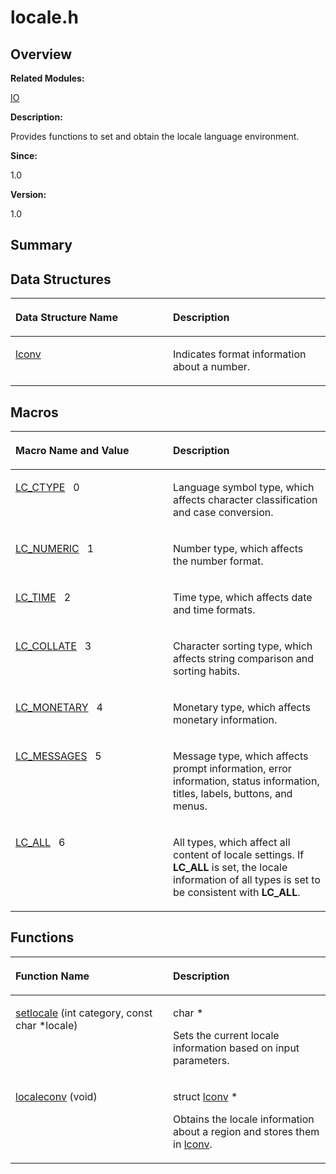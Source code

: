 # locale.h<a name="ZH-CN_TOPIC_0000001055387984"></a>

## **Overview**<a name="section210185372084830"></a>

**Related Modules:**

[IO](IO.md)

**Description:**

Provides functions to set and obtain the locale language environment. 

**Since:**

1.0

**Version:**

1.0

## **Summary**<a name="section1379331042084830"></a>

## Data Structures<a name="nested-classes"></a>

<a name="table799676401084830"></a>
<table><thead align="left"><tr id="row1960199730084830"><th class="cellrowborder" valign="top" width="50%" id="mcps1.1.3.1.1"><p id="p330248587084830"><a name="p330248587084830"></a><a name="p330248587084830"></a>Data Structure Name</p>
</th>
<th class="cellrowborder" valign="top" width="50%" id="mcps1.1.3.1.2"><p id="p89075725084830"><a name="p89075725084830"></a><a name="p89075725084830"></a>Description</p>
</th>
</tr>
</thead>
<tbody><tr id="row551165383084830"><td class="cellrowborder" valign="top" width="50%" headers="mcps1.1.3.1.1 "><p id="p14785288084830"><a name="p14785288084830"></a><a name="p14785288084830"></a><a href="lconv.md">lconv</a></p>
</td>
<td class="cellrowborder" valign="top" width="50%" headers="mcps1.1.3.1.2 "><p id="p1896088568084830"><a name="p1896088568084830"></a><a name="p1896088568084830"></a>Indicates format information about a number. </p>
</td>
</tr>
</tbody>
</table>

## Macros<a name="define-members"></a>

<a name="table1830795738084830"></a>
<table><thead align="left"><tr id="row385686958084830"><th class="cellrowborder" valign="top" width="50%" id="mcps1.1.3.1.1"><p id="p1326197745084830"><a name="p1326197745084830"></a><a name="p1326197745084830"></a>Macro Name and Value</p>
</th>
<th class="cellrowborder" valign="top" width="50%" id="mcps1.1.3.1.2"><p id="p307367134084830"><a name="p307367134084830"></a><a name="p307367134084830"></a>Description</p>
</th>
</tr>
</thead>
<tbody><tr id="row835930896084830"><td class="cellrowborder" valign="top" width="50%" headers="mcps1.1.3.1.1 "><p id="p1895761004084830"><a name="p1895761004084830"></a><a name="p1895761004084830"></a><a href="IO.md#ga07c66689961056725d7f50231d740ba9">LC_CTYPE</a>&nbsp;&nbsp;&nbsp;0</p>
</td>
<td class="cellrowborder" valign="top" width="50%" headers="mcps1.1.3.1.2 "><p id="p855223400084830"><a name="p855223400084830"></a><a name="p855223400084830"></a>Language symbol type, which affects character classification and case conversion. </p>
</td>
</tr>
<tr id="row1025053422084830"><td class="cellrowborder" valign="top" width="50%" headers="mcps1.1.3.1.1 "><p id="p390121169084830"><a name="p390121169084830"></a><a name="p390121169084830"></a><a href="IO.md#ga158abb82c565096465ade138c98970d0">LC_NUMERIC</a>&nbsp;&nbsp;&nbsp;1</p>
</td>
<td class="cellrowborder" valign="top" width="50%" headers="mcps1.1.3.1.2 "><p id="p1213061376084830"><a name="p1213061376084830"></a><a name="p1213061376084830"></a>Number type, which affects the number format. </p>
</td>
</tr>
<tr id="row1591987602084830"><td class="cellrowborder" valign="top" width="50%" headers="mcps1.1.3.1.1 "><p id="p288779010084830"><a name="p288779010084830"></a><a name="p288779010084830"></a><a href="IO.md#gaa652c62b53b6bf728d592bfbdc7d5852">LC_TIME</a>&nbsp;&nbsp;&nbsp;2</p>
</td>
<td class="cellrowborder" valign="top" width="50%" headers="mcps1.1.3.1.2 "><p id="p1296898898084830"><a name="p1296898898084830"></a><a name="p1296898898084830"></a>Time type, which affects date and time formats. </p>
</td>
</tr>
<tr id="row1157029147084830"><td class="cellrowborder" valign="top" width="50%" headers="mcps1.1.3.1.1 "><p id="p2079968047084830"><a name="p2079968047084830"></a><a name="p2079968047084830"></a><a href="IO.md#gaab9cf7b1a206fb75e5884934c8d676db">LC_COLLATE</a>&nbsp;&nbsp;&nbsp;3</p>
</td>
<td class="cellrowborder" valign="top" width="50%" headers="mcps1.1.3.1.2 "><p id="p1689909101084830"><a name="p1689909101084830"></a><a name="p1689909101084830"></a>Character sorting type, which affects string comparison and sorting habits. </p>
</td>
</tr>
<tr id="row810630514084830"><td class="cellrowborder" valign="top" width="50%" headers="mcps1.1.3.1.1 "><p id="p2003724437084830"><a name="p2003724437084830"></a><a name="p2003724437084830"></a><a href="IO.md#ga6d033a83772ef6e6c10dbf13a6a58fb7">LC_MONETARY</a>&nbsp;&nbsp;&nbsp;4</p>
</td>
<td class="cellrowborder" valign="top" width="50%" headers="mcps1.1.3.1.2 "><p id="p1869679010084830"><a name="p1869679010084830"></a><a name="p1869679010084830"></a>Monetary type, which affects monetary information. </p>
</td>
</tr>
<tr id="row357504560084830"><td class="cellrowborder" valign="top" width="50%" headers="mcps1.1.3.1.1 "><p id="p1985622431084830"><a name="p1985622431084830"></a><a name="p1985622431084830"></a><a href="IO.md#ga7195d6f0a8d1b9d164a3988a1b8249e8">LC_MESSAGES</a>&nbsp;&nbsp;&nbsp;5</p>
</td>
<td class="cellrowborder" valign="top" width="50%" headers="mcps1.1.3.1.2 "><p id="p1665331074084830"><a name="p1665331074084830"></a><a name="p1665331074084830"></a>Message type, which affects prompt information, error information, status information, titles, labels, buttons, and menus. </p>
</td>
</tr>
<tr id="row985639341084830"><td class="cellrowborder" valign="top" width="50%" headers="mcps1.1.3.1.1 "><p id="p637948569084830"><a name="p637948569084830"></a><a name="p637948569084830"></a><a href="IO.md#ga9cc5213b5dca4f8e48e64586ee444c33">LC_ALL</a>&nbsp;&nbsp;&nbsp;6</p>
</td>
<td class="cellrowborder" valign="top" width="50%" headers="mcps1.1.3.1.2 "><p id="p903964444084830"><a name="p903964444084830"></a><a name="p903964444084830"></a>All types, which affect all content of locale settings. If <strong id="b1021537122084830"><a name="b1021537122084830"></a><a name="b1021537122084830"></a>LC_ALL</strong> is set, the locale information of all types is set to be consistent with <strong id="b565099051084830"><a name="b565099051084830"></a><a name="b565099051084830"></a>LC_ALL</strong>. </p>
</td>
</tr>
</tbody>
</table>

## Functions<a name="func-members"></a>

<a name="table273463549084830"></a>
<table><thead align="left"><tr id="row104807650084830"><th class="cellrowborder" valign="top" width="50%" id="mcps1.1.3.1.1"><p id="p255246178084830"><a name="p255246178084830"></a><a name="p255246178084830"></a>Function Name</p>
</th>
<th class="cellrowborder" valign="top" width="50%" id="mcps1.1.3.1.2"><p id="p1832690548084830"><a name="p1832690548084830"></a><a name="p1832690548084830"></a>Description</p>
</th>
</tr>
</thead>
<tbody><tr id="row388853042084830"><td class="cellrowborder" valign="top" width="50%" headers="mcps1.1.3.1.1 "><p id="p371249010084830"><a name="p371249010084830"></a><a name="p371249010084830"></a><a href="IO.md#gafe784c4f5d12b74272740c5211c960c5">setlocale</a> (int category, const char *locale)</p>
</td>
<td class="cellrowborder" valign="top" width="50%" headers="mcps1.1.3.1.2 "><p id="p451876863084830"><a name="p451876863084830"></a><a name="p451876863084830"></a>char *&nbsp;</p>
<p id="p130708480084830"><a name="p130708480084830"></a><a name="p130708480084830"></a>Sets the current locale information based on input parameters. </p>
</td>
</tr>
<tr id="row1126225704084830"><td class="cellrowborder" valign="top" width="50%" headers="mcps1.1.3.1.1 "><p id="p2046744019084830"><a name="p2046744019084830"></a><a name="p2046744019084830"></a><a href="IO.md#ga69b40f71a20a7c8bd67b9eeeae7f40c9">localeconv</a> (void)</p>
</td>
<td class="cellrowborder" valign="top" width="50%" headers="mcps1.1.3.1.2 "><p id="p352404636084830"><a name="p352404636084830"></a><a name="p352404636084830"></a>struct <a href="lconv.md">lconv</a> *&nbsp;</p>
<p id="p1696918670084830"><a name="p1696918670084830"></a><a name="p1696918670084830"></a>Obtains the locale information about a region and stores them in <a href="lconv.md">lconv</a>. </p>
</td>
</tr>
</tbody>
</table>

